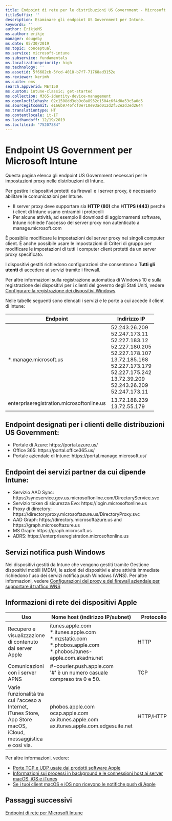 ```yaml
---
title: Endpoint di rete per le distribuzioni US Government - Microsoft Intune
titleSuffix: ''
description: Esaminare gli endpoint US Government per Intune.
keywords: ''
author: ErikjeMS
ms.author: erikje
manager: dougeby
ms.date: 05/30/2019
ms.topic: conceptual
ms.service: microsoft-intune
ms.subservice: fundamentals
ms.localizationpriority: high
ms.technology: ''
ms.assetid: 5f6682cb-5fcd-4018-b7f7-71768ad3152e
ms.reviewer: kerimh
ms.suite: ems
search.appverid: MET150
ms.custom: intune-classic; get-started
ms.collection: M365-identity-device-management
ms.openlocfilehash: 02c1508dd3eb9c8a8932c1504c6f4d0a53c5a0d5
ms.sourcegitcommit: e166b9746fcf0e710e93ad012d2f52e2d3ed2644
ms.translationtype: HT
ms.contentlocale: it-IT
ms.lasthandoff: 12/19/2019
ms.locfileid: "75207384"
---
```

# <a name="us-government-endpoints-for-microsoft-intune"></a>Endpoint US Government per Microsoft Intune

Questa pagina elenca gli endpoint US Government necessari per le impostazioni proxy nelle distribuzioni di Intune.

Per gestire i dispositivi protetti da firewall e i server proxy, è necessario abilitare le comunicazioni per Intune.

- Il server proxy deve supportare sia **HTTP (80)** che **HTTPS (443)** perché i client di Intune usano entrambi i protocolli
- Per alcune attività, ad esempio il download di aggiornamenti software, Intune richiede l'accesso del server proxy non autenticato a manage.microsoft.com

È possibile modificare le impostazioni del server proxy nei singoli computer client. È anche possibile usare le impostazioni di Criteri di gruppo per modificare le impostazioni di tutti i computer client protetti da un server proxy specificato.

I dispositivi gestiti richiedono configurazioni che consentono a **Tutti gli utenti** di accedere ai servizi tramite i firewall.

Per altre informazioni sulla registrazione automatica di Windows 10 e sulla registrazione dei dispositivi per i clienti del governo degli Stati Uniti, vedere [Configurare la registrazione dei dispositivi Windows](../enrollment/windows-enroll.md#windows-10-auto-enrollment-and-device-registration).

Nelle tabelle seguenti sono elencati i servizi e le porte a cui accede il client di Intune:

|**Endpoint**|**Indirizzo IP**|
|---------------------|-----------|
|*.manage.microsoft.us | 52.243.26.209 <br> 52.247.173.11 <br> 52.227.183.12 <br>52.227.180.205 <br> 52.227.178.107 <br> 13.72.185.168 <br> 52.227.173.179 <br> 52.227.175.242 <br> 13.72.39.209 <br> 52.243.26.209 <br> 52.247.173.11 |
| enterpriseregistration.microsoftonline.us | 13.72.188.239 <br> 13.72.55.179 |

## <a name="us-government-customer-designated-endpoints"></a>Endpoint designati per i clienti delle distribuzioni US Government:
- Portale di Azure: https:\//portal.azure.us/ 
- Office 365: https:\//portal.office365.us/ 
- Portale aziendale di Intune: https:\//portal.manage.microsoft.us/ 

## <a name="partner-service-endpoints-that-intune-depends-on"></a>Endpoint dei servizi partner da cui dipende Intune:
- Servizio AAD Sync: https:\//syncservice.gov.us.microsoftonline.com/DirectoryService.svc
- Servizio token di sicurezza Evo: https:\//login.microsoftonline.us
- Proxy di directory: https:\//directoryproxy.microsoftazure.us/DirectoryProxy.svc
- AAD Graph: https:\//directory.microsoftazure.us and https:\//graph.microsoftazure.us
- MS Graph: https:\//graph.microsoft.us
- ADRS: https:\//enterpriseregistration.microsoftonline.us

## <a name="windows-push-notification-services"></a>Servizi notifica push Windows
Nei dispositivi gestiti da Intune che vengono gestiti tramite Gestione dispositivi mobili (MDM), le azioni dei dispositivi e altre attività immediate richiedono l'uso dei servizi notifica push Windows (WNS). Per altre informazioni, vedere [Configurazioni del proxy e del firewall aziendale per supportare il traffico WNS](https://docs.microsoft.com/windows/uwp/design/shell/tiles-and-notifications/firewall-allowlist-config)

## <a name="apple-device-network-information"></a>Informazioni di rete dei dispositivi Apple

|**Uso**|**Nome host (indirizzo IP/subnet)**|**Protocollo**|**Porta**|
|------------|-----------|------------|-----------|
|Recupero e visualizzazione di contenuto dai server Apple|itunes.apple.com<br>\*.itunes.apple.com<br>\*.mzstatic.com<br>\*.phobos.apple.com<br>\*.phobos.itunes-apple.com.akadns.net|HTTP|80|
|Comunicazioni con i server APNS|#-courier.push.apple.com<br>'#' è un numero casuale compreso tra 0 e 50.|TCP|5223 e 443|
|Varie funzionalità tra cui l'acceso a Internet, iTunes Store, App Store macOS, iCloud, messaggistica e così via.|phobos.apple.com<br>ocsp.apple.com<br>ax.itunes.apple.com<br>ax.itunes.apple.com.edgesuite.net|HTTP/HTTPS|80 o 443|

Per altre informazioni, vedere:

- [Porte TCP e UDP usate dai prodotti software Apple](https://support.apple.com/HT202944)
- [Informazioni sui processi in background e le connessioni host ai server macOS, iOS e iTunes](https://support.apple.com/HT201999)
- [Se i tuoi client macOS e iOS non ricevono le notifiche push di Apple](https://support.apple.com/HT203609)

## <a name="next-steps"></a>Passaggi successivi
[Endpoint di rete per Microsoft Intune](intune-endpoints.md)


